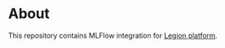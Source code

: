 # About

This repository contains MLFlow integration for [Legion platform](https://github.com/legion-platform/legion).